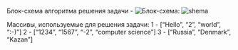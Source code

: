 Блок-схема алгоритма решения задачи -
![Блок-схема:](blocks.png) ![shema](https://user-images.githubusercontent.com/109305863/191482881-e130632d-c296-4e80-8c24-6e0fbac66804.png)



Массивы, используемые для решения задачи:
1 - [“Hello”, “2”, “world”, “:-)”]
2 - [“1234”, “1567”, “-2”, “computer science”]
3 - [“Russia”, “Denmark”, “Kazan”]
